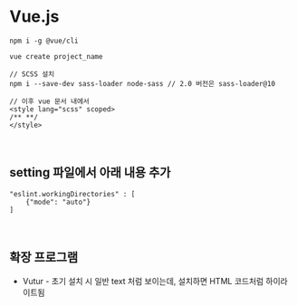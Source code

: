 # Vue.js

```
npm i -g @vue/cli
```
```
vue create project_name
```
```
// SCSS 설치
npm i --save-dev sass-loader node-sass // 2.0 버전은 sass-loader@10

// 이후 vue 문서 내에서
<style lang="scss" scoped>
/** **/
</style>
```
<br />

## setting 파일에서 아래 내용 추가
```
"eslint.workingDirectories" : [
    {"mode": "auto"}
]
```
<br />

## 확장 프로그램
* Vutur - 초기 설치 시 일반 text 처럼 보이는데, 설치하면 HTML 코드처럼 하이라이트됨